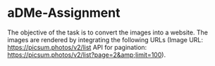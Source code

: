 # aDMe-Assignment
The objective of the task is to convert the images into a website. The images are rendered by integrating the following URLs (Image URL: https://picsum.photos/v2/list API for pagination: https://picsum.photos/v2/list?page=2&amp;limit=100).
